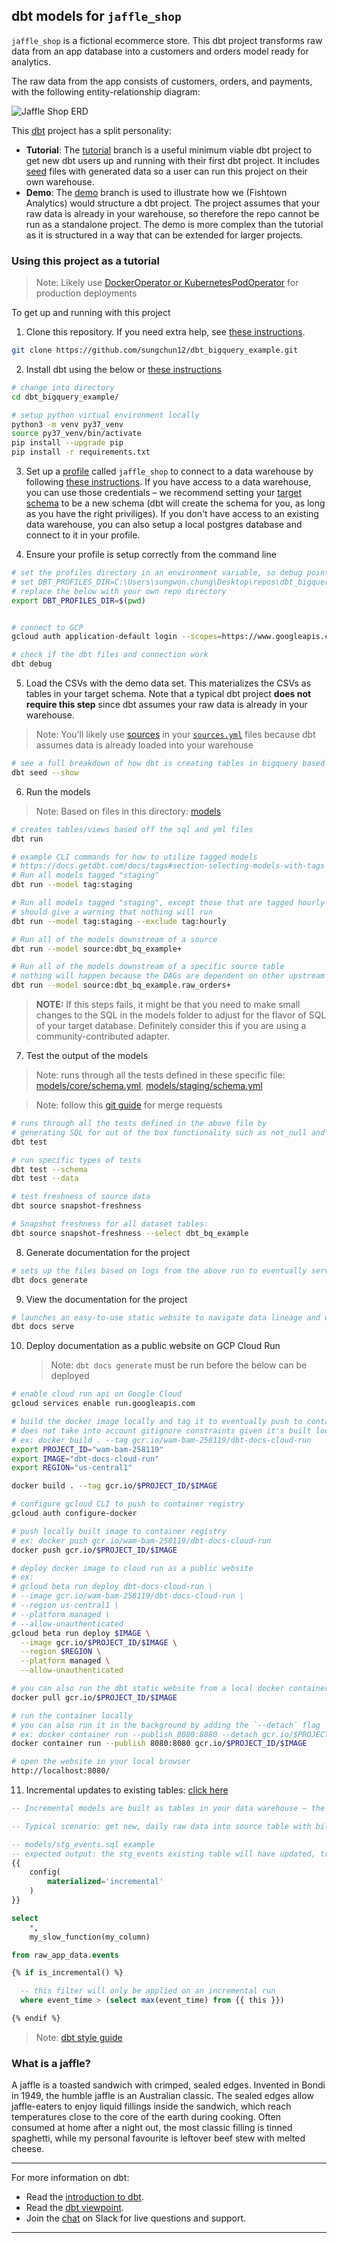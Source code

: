 ## dbt models for `jaffle_shop`

`jaffle_shop` is a fictional ecommerce store. This dbt project transforms raw
data from an app database into a customers and orders model ready for analytics.

The raw data from the app consists of customers, orders, and payments, with the
following entity-relationship diagram:

![Jaffle Shop ERD](/etc/jaffle_shop_erd.png)

This [dbt](https://www.getdbt.com/) project has a split personality:

- **Tutorial**: The [tutorial](https://github.com/fishtown-analytics/jaffle_shop/tree/master)
  branch is a useful minimum viable dbt project to get new dbt users up and
  running with their first dbt project. It includes [seed](https://docs.getdbt.com/docs/building-a-dbt-project/seeds)
  files with generated data so a user can run this project on their own warehouse.
- **Demo**: The [demo](https://github.com/fishtown-analytics/jaffle_shop/tree/demo/master)
  branch is used to illustrate how we (Fishtown Analytics) would structure a dbt
  project. The project assumes that your raw data is already in your warehouse,
  so therefore the repo cannot be run as a standalone project. The demo is more
  complex than the tutorial as it is structured in a way that can be extended for
  larger projects.

### Using this project as a tutorial

> Note: Likely use [DockerOperator or KubernetesPodOperator](https://gitlab.com/gitlab-data/analytics/-/blob/master/dags/transformation/dbt_poc.py#L47) for production deployments

To get up and running with this project

1. Clone this repository. If you need extra help, see [these instructions](https://docs.getdbt.com/docs/use-an-existing-project).

```bash
git clone https://github.com/sungchun12/dbt_bigquery_example.git
```

2. Install dbt using the below or [these instructions](https://docs.getdbt.com/docs/installation)

```bash
# change into directory
cd dbt_bigquery_example/

# setup python virtual environment locally
python3 -m venv py37_venv
source py37_venv/bin/activate
pip install --upgrade pip
pip install -r requirements.txt
```

3. Set up a [profile](profiles.yml) called `jaffle_shop` to connect to a data warehouse by
   following [these instructions](https://docs.getdbt.com/docs/running-a-dbt-project/using-the-command-line-interface/configure-your-profile/).
   If you have access to a data warehouse, you can use those credentials – we
   recommend setting your [target schema](https://docs.getdbt.com/docs/running-a-dbt-project/using-the-command-line-interface/configure-your-profile/#populating-your-profile)
   to be a new schema (dbt will create the schema for you, as long as you have
   the right priviliges). If you don't have access to an existing data warehouse,
   you can also setup a local postgres database and connect to it in your profile.

4. Ensure your profile is setup correctly from the command line

```bash
# set the profiles directory in an environment variable, so debug points to the right files
# set DBT_PROFILES_DIR=C:\Users\sungwon.chung\Desktop\repos\dbt_bigquery_example # for windows
# replace the below with your own repo directory
export DBT_PROFILES_DIR=$(pwd)


# connect to GCP
gcloud auth application-default login --scopes=https://www.googleapis.com/auth/userinfo.email,https://www.googleapis.com/auth/cloud-platform,https://www.googleapis.com/auth/drive.readonly

# check if the dbt files and connection work
dbt debug
```

5. Load the CSVs with the demo data set. This materializes the CSVs as tables in
   your target schema. Note that a typical dbt project **does not require this
   step** since dbt assumes your raw data is already in your warehouse.

> Note: You'll likely use [sources](https://docs.getdbt.com/docs/using-sources#section-defining-sources) in your [`sources.yml`](/models/sources/sources.yml) files because dbt assumes data is already loaded into your warehouse

```bash
# see a full breakdown of how dbt is creating tables in bigquery based on the csv files in the data directory
dbt seed --show
```

6. Run the models

> Note: Based on files in this directory: [models](/models)

```bash
# creates tables/views based off the sql and yml files
dbt run

# example CLI commands for how to utilize tagged models
# https://docs.getdbt.com/docs/tags#section-selecting-models-with-tags
# Run all models tagged "staging"
dbt run --model tag:staging

# Run all models tagged "staging", except those that are tagged hourly
# should give a warning that nothing will run
dbt run --model tag:staging --exclude tag:hourly

# Run all of the models downstream of a source
dbt run --model source:dbt_bq_example+

# Run all of the models downstream of a specific source table
# nothing will happen because the DAGs are dependent on other upstream tables
dbt run --model source:dbt_bq_example.raw_orders+
```

> **NOTE:** If this steps fails, it might be that you need to make small changes to the SQL in the models folder to adjust for the flavor of SQL of your target database. Definitely consider this if you are using a community-contributed adapter.

7. Test the output of the models

> Note: runs through all the tests defined in these specific file: [models/core/schema.yml](/models/core/schema.yml), [models/staging/schema.yml](/models/staging/schema.yml)

> Note: follow this [git guide](https://github.com/fishtown-analytics/corp/blob/master/git-guide.md) for merge requests

```bash
# runs through all the tests defined in the above file by
# generating SQL for out of the box functionality such as not_null and unique fields
dbt test

# run specific types of tests
dbt test --schema
dbt test --data

# test freshness of source data
dbt source snapshot-freshness

# Snapshot freshness for all dataset tables:
dbt source snapshot-freshness --select dbt_bq_example
```

8. Generate documentation for the project

```bash
# sets up the files based on logs from the above run to eventually serve in a static website
dbt docs generate
```

9. View the documentation for the project

```bash
# launches an easy-to-use static website to navigate data lineage and understand table structures
dbt docs serve
```

10. Deploy documentation as a public website on GCP Cloud Run
    > Note: `dbt docs generate` must be run before the below can be deployed

```bash
# enable cloud run api on Google Cloud
gcloud services enable run.googleapis.com

# build the docker image locally and tag it to eventually push to container registry
# does not take into account gitignore constraints given it's built locally
# ex: docker build . --tag gcr.io/wam-bam-258119/dbt-docs-cloud-run
export PROJECT_ID="wam-bam-258119"
export IMAGE="dbt-docs-cloud-run"
export REGION="us-central1"

docker build . --tag gcr.io/$PROJECT_ID/$IMAGE

# configure gcloud CLI to push to container registry
gcloud auth configure-docker

# push locally built image to container registry
# ex: docker push gcr.io/wam-bam-258119/dbt-docs-cloud-run
docker push gcr.io/$PROJECT_ID/$IMAGE

# deploy docker image to cloud run as a public website
# ex:
# gcloud beta run deploy dbt-docs-cloud-run \
# --image gcr.io/wam-bam-258119/dbt-docs-cloud-run \
# --region us-central1 \
# --platform managed \
# --allow-unauthenticated
gcloud beta run deploy $IMAGE \
  --image gcr.io/$PROJECT_ID/$IMAGE \
  --region $REGION \
  --platform managed \
  --allow-unauthenticated

# you can also run the dbt static website from a local docker container after pulling it from the google container registry
docker pull gcr.io/$PROJECT_ID/$IMAGE

# run the container locally
# you can also run it in the background by adding the `--detach` flag
# ex: docker container run --publish 8080:8080 --detach gcr.io/$PROJECT_ID/$IMAGE
docker container run --publish 8080:8080 gcr.io/$PROJECT_ID/$IMAGE

# open the website in your local browser
http://localhost:8080/
```

11. Incremental updates to existing tables: [click here](https://docs.getdbt.com/docs/configuring-incremental-models#section-what-if-the-columns-of-my-incremental-model-change-)

```sql
-- Incremental models are built as tables in your data warehouse – the first time a model is run, the table is built by transforming all rows of source data. On subsequent runs, dbt transforms only the rows in your source data that you tell dbt to filter for, inserting them into the table that has already been built (the target table)

-- Typical scenario: get new, daily raw data into source table with billions of rows, then the incremental dbt model will filter for the new data in that raw source table and transform it into the target table

-- models/stg_events.sql example
-- expected output: the stg_events existing table will have updated, transformed data from raw_app_data.events
{{
    config(
        materialized='incremental'
    )
}}

select
    *,
    my_slow_function(my_column)

from raw_app_data.events

{% if is_incremental() %}

  -- this filter will only be applied on an incremental run
  where event_time > (select max(event_time) from {{ this }})

{% endif %}
```

> Note: [dbt style guide](https://github.com/fishtown-analytics/corp/blob/master/dbt_coding_conventions.md)

### What is a jaffle?

A jaffle is a toasted sandwich with crimped, sealed edges. Invented in Bondi in 1949, the humble jaffle is an Australian classic. The sealed edges allow jaffle-eaters to enjoy liquid fillings inside the sandwich, which reach temperatures close to the core of the earth during cooking. Often consumed at home after a night out, the most classic filling is tinned spaghetti, while my personal favourite is leftover beef stew with melted cheese.

---

For more information on dbt:

- Read the [introduction to dbt](https://dbt.readme.io/docs/introduction).
- Read the [dbt viewpoint](https://dbt.readme.io/docs/viewpoint).
- Join the [chat](http://slack.getdbt.com/) on Slack for live questions and support.

---

